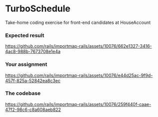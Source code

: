# TurboSchedule

Take-home coding exercise for front-end candidates at HouseAccount

### Expected result

https://github.com/rails/importmap-rails/assets/10076/662e1327-3416-4ac8-988b-7673708e1e4a

### Your assignment

https://github.com/rails/importmap-rails/assets/10076/e44d25ac-9f9d-457f-825a-52842ea8c3ec

### The codebase

https://github.com/rails/importmap-rails/assets/10076/259f440f-caae-47f2-98c6-c8a608aeb822


